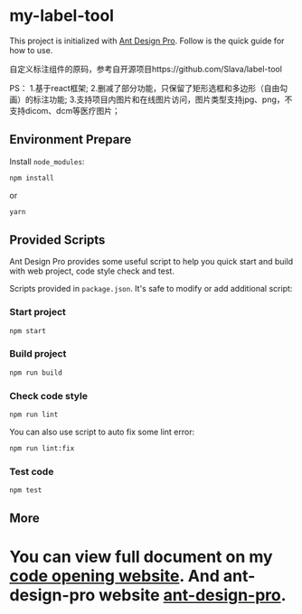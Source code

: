 # my-label-tool

This project is initialized with [Ant Design Pro](https://pro.ant.design). Follow is the quick guide for how to use.

自定义标注组件的原码，参考自开源项目https://github.com/Slava/label-tool

PS：
1.基于react框架; 
2.删减了部分功能，只保留了矩形选框和多边形（自由勾画）的标注功能; 
3.支持项目内图片和在线图片访问，图片类型支持jpg、png，不支持dicom、dcm等医疗图片；

## Environment Prepare

Install `node_modules`:

```bash
npm install
```

or

```bash
yarn
```

## Provided Scripts

Ant Design Pro provides some useful script to help you quick start and build with web project, code style check and test.

Scripts provided in `package.json`. It's safe to modify or add additional script:

### Start project

```bash
npm start
```

### Build project

```bash
npm run build
```

### Check code style

```bash
npm run lint
```

You can also use script to auto fix some lint error:

```bash
npm run lint:fix
```

### Test code

```bash
npm test
```

## More

You can view full document on my  [code opening website](https://github.com/WJH000/my-label-tool.git). And ant-design-pro website [ant-design-pro](https://github.com/ant-design/ant-design-pro).
=======
# 

